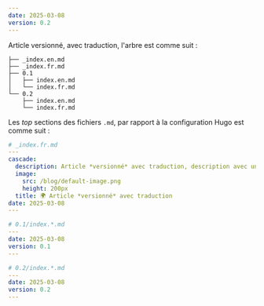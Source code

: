 ```yaml
---
date: 2025-03-08
version: 0.2
---
```


Article versionné, avec traduction, l'arbre est comme suit :

```tree
├── _index.en.md
├── _index.fr.md
├── 0.1
│   ├── index.en.md
│   └── index.fr.md
└── 0.2
    ├── index.en.md
    └── index.fr.md
```

Les *top* sections des fichiers `.md`, par rapport à la configuration Hugo est comme suit :

```yaml
# _index.fr.md
---
cascade:
  description: Article *versionné* avec traduction, description avec un peu plus d'infos blah blah blah...
  image:
    src: /blog/default-image.png
    height: 200px
  title: 🌍 Article *versionné* avec traduction
date: 2025-03-08
---

# 0.1/index.*.md
---
date: 2025-03-08
version: 0.1
---

# 0.2/index.*.md
---
date: 2025-03-08
version: 0.2
---
```
